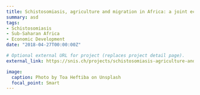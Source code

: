 ```yaml
---
title: Schistosomiasis, agriculture and migration in Africa: a joint economic and ecological analysis
summary: asd
tags:
- Schistosomiasis
- Sub-Saharan Africa
- Economic Development
date: "2018-04-27T00:00:00Z"

# Optional external URL for project (replaces project detail page).
external_link: https://snis.ch/projects/schistosomiasis-agriculture-and-migration-in-africa-a-joint-economic-and-ecological-analysis/

image:
  caption: Photo by Toa Heftiba on Unsplash
  focal_point: Smart
---
```

